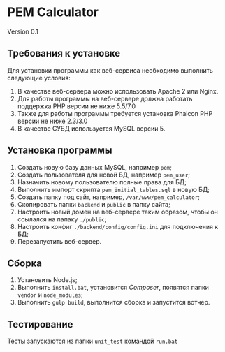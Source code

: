 # PEM Calculator

Version 0.1

## Требования к установке

Для установки программы как веб-сервиса необходимо выполнить следующие условия:

1. В качестве веб-сервера можно использовать Apache 2 или Nginx.
2. Для работы программы на веб-сервере должна работать поддержка PHP версии не ниже 5.5/7.0
3. Также для работы программы требуется установка Phalcon PHP версии не ниже 2.3/3.0
4. В качестве СУБД используется MySQL версии 5.

## Установка программы

1. Создать новую базу данных MySQL, например `pem`;
2. Создать пользователя для новой БД, например `pem_user`;
3. Назначить новому пользователю полные права для БД;
4. Выполнить импорт скрипта `pem_initial_tables.sql` в новую БД;
5. Создать папку под сайт, например, `/var/www/pem_calculator`;
6. Скопировать папки `backend` и `public` в папку сайта;
7. Настроить новый домен на веб-сервере таким образом, чтобы он ссылался на папаку `./public`;
8. Настроить конфиг `./backend/config/config.ini` для подключения к БД;
9. Перезапустить веб-сервер.

## Сборка

1. Установить Node.js;
2. Выполнить `install.bat`, установится *Composer*, появятся папки `vendor` и `node_modules`;
3. Выполнить `gulp build`, выполнится сборка и запустится вотчер.

## Тестирование

Тесты запускаются из папки `unit_test` командой `run.bat`